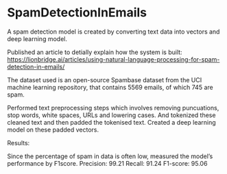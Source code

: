 # SpamDetectionInEmails

A spam detection model is created by converting text data into vectors and deep learning model.

Published an article to detially explain how the system is built: https://lionbridge.ai/articles/using-natural-language-processing-for-spam-detection-in-emails/

The dataset used is an open-source Spambase dataset from the UCI machine learning repository, that contains 5569 emails, of which 745 are spam.

Performed text preprocessing steps which involves removing puncuations, stop words, white spaces, URLs and lowering cases. And tokenized these cleaned text and then padded the tokenised text. Created a deep learning model on these padded vectors. 

Results:

Since the percentage of spam in data is often low, measured the model’s performance by F1score.
Precision: 99.21
Recall: 91.24
F1-score: 95.06

